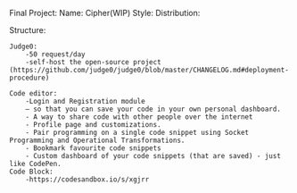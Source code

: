 Final Project:
Name: Cipher(WIP)
Style:
Distribution:


Structure:
    
    Judge0:
        -50 request/day
        -self-host the open-source project (https://github.com/judge0/judge0/blob/master/CHANGELOG.md#deployment-procedure)
    
    Code editor:
        -Login and Registration module
        – so that you can save your code in your own personal dashboard.
        - A way to share code with other people over the internet
        - Profile page and customizations.
        - Pair programming on a single code snippet using Socket Programming and Operational Transformations.
        - Bookmark favourite code snippets
        - Custom dashboard of your code snippets (that are saved) - just like CodePen.
    Code Block:
        -https://codesandbox.io/s/xgjrr